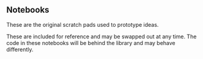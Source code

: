 ## Notebooks

These are the original scratch pads used to prototype ideas.

These are included for reference and may be swapped out at any time.
The code in these notebooks will be behind the library and may behave differently.